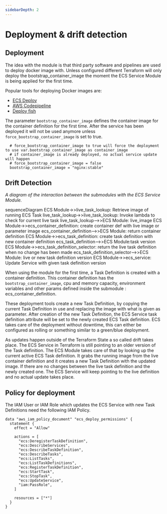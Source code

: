 ```yaml
---
sidebarDepth: 2
---
```


# Deployment & drift detection

## Deployment

The idea with the module is that third party software and pipelines are used to deploy docker image with. Unless configured different Terraform will only deploy the bootstrap_container_image the moment the ECS Service Module is being applied for the first time.

Popular tools for deploying Docker images are:

* [ECS Deploy](https://github.com/silinternational/ecs-deploy)
* [AWS Codepipeline](https://aws.amazon.com/codepipeline/)
* [Deploy fish](https://github.com/caltechads/deployfish)

The parameter `bootstrap_container_image` defines the container image for the container definition for the first time. After the service has been deployed it will not be used anymore unless `force_bootstrap_container_image` is set to true.
```
  # force_bootstrap_container_image to true will force the deployment to use var.bootstrap_container_image as container_image
  # if container_image is already deployed, no actual service update will happen
  # force_bootstrap_container_image = false
  bootstrap_container_image = "nginx:stable"
```



<mermaid/>

## Drift Detection

*A diagram of the interaction between the submodules with the ECS Service Module.*

<div class="mermaid">
sequenceDiagram
    ECS Module->>live_task_lookup: Retrieve image of running ECS Task
    live_task_lookup->>live_task_lookup: Invoke lambda to check for current live task
    live_task_lookup-->>ECS Module: live_image
    ECS Module->>ecs_container_definition: create container def with live image or parameter image
    ecs_container_definition-->>ECS Module: return container definition
    ECS Module->>ecs_task_definition: create task definition with new container definition
    ecs_task_definition-->>ECS Module:task version
    ECS Module->>ecs_task_definition_selector: return the live task definition when no change has been made
    ecs_task_definition_selector-->>ECS Module: live or new task definition version
    ECS Module->>ecs_service: Update Service with given task definition version
</div>


When using the module for the first time, a Task Definition is created with a container definition. This container definition has the `bootstrap_container_image`, cpu and memory capacity, environment variables and other params defined inside the submodule : ecs_container_definition. 

These deployment tools create a new Task Definition, by copying the current Task Definition in use and replacing the image with what is given as parameter. After creation of the new Task Definition, the ECS Service task definition attribute will be set to the newly created ECS Task definition. ECS takes care of the deployment without downtime, this can either be configured as rolling or something similar to a green/blue deployment.

As updates happen outside of the Terraform State a so called drift takes place. The ECS Service in Terraform is still pointing to an older version of the Task definition. The ECS Module takes care of that by looking up the current active ECS Task definition. It grabs the running image from the live container definition and it creates a new Task Definition with the updated image. If there are no changes between the live task definition and the newly created one. The ECS Service will keep pointing to the live definition and no actual update takes place.


## Policy for deployment

The IAM User or IAM Role which updates the ECS Service with new Task Definitions need the following IAM Policy.
```
data "aws_iam_policy_document" "ecs_deploy_permissions" {
  statement {
    effect = "Allow"

    actions = [
      "ecs:DeregisterTaskDefinition",
      "ecs:DescribeServices",
      "ecs:DescribeTaskDefinition",
      "ecs:DescribeTasks",
      "ecs:ListTasks",
      "ecs:ListTaskDefinitions",
      "ecs:RegisterTaskDefinition",
      "ecs:StartTask",
      "ecs:StopTask",
      "ecs:UpdateService",
      "iam:PassRole",
    ]

    resources = ["*"]
  }
}
```

